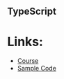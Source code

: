 ## TypeScript
# Links: 
* [Course](https://www.udemy.com/course/understanding-typescript/)
* [Sample Code](https://www.dropbox.com/sh/3es1bztl571utf5/AADnjy8DsgRcaH184DPsDonPa?dl=0)
